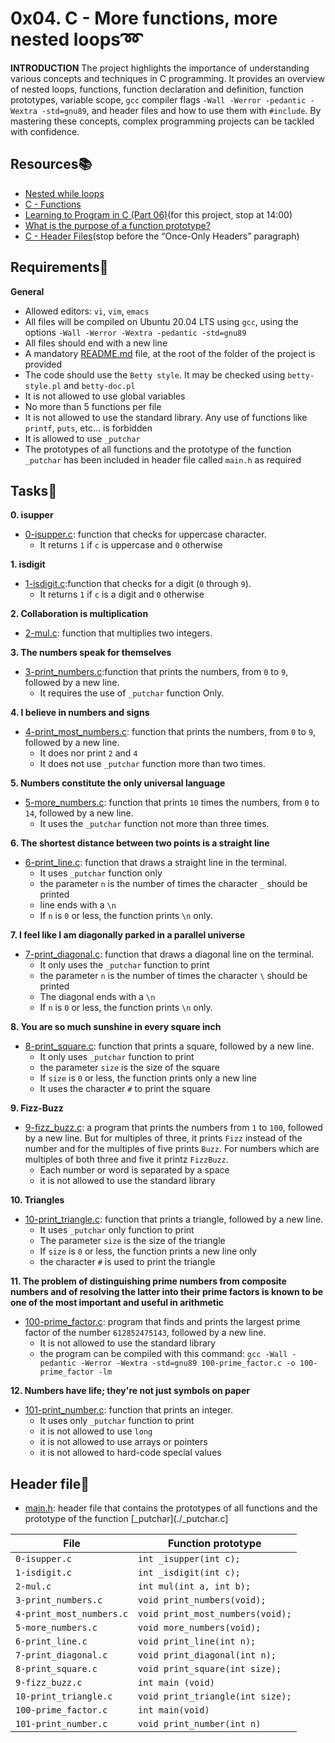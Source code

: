 # 0x04. C - More functions, more nested loops:loop:

**INTRODUCTION**
The project highlights the importance of understanding various concepts and techniques in C programming. It provides an overview of nested loops, functions, function declaration and definition, function prototypes, variable scope, `gcc` compiler flags `-Wall -Werror -pedantic -Wextra -std=gnu89`, and header files and how to use them with `#include`.
By mastering these concepts, complex programming projects can be tackled with confidence.

## Resources:books:

- [Nested while loops](https://youtu.be/Z3iGeQ1gIss)
- [C - Functions](http://www.tutorialspoint.com/cprogramming/c_functions.htm)
- [Learning to Program in C (Part 06)](https://youtu.be/qMlnFwYdqIw)(for this project, stop at 14:00)
- [What is the purpose of a function prototype?](https://www.geeksforgeeks.org/what-is-the-purpose-of-a-function-prototype/)
- [C - Header Files](https://www.tutorialspoint.com/cprogramming/c_header_files.htm)(stop before the “Once-Only Headers” paragraph)

## Requirements:pushpin:

**General**
- Allowed editors: `vi`, `vim`, `emacs`
- All files will be compiled on Ubuntu 20.04 LTS using `gcc`, using the options `-Wall -Werror -Wextra -pedantic -std=gnu89`
- All files should end with a new line
- A mandatory [README.md](./README.md) file, at the root of the folder of the project is provided
- The code should use the `Betty style`. It may be checked using `betty-style.pl` and `betty-doc.pl`
- It is not allowed to use global variables
- No more than 5 functions per file
- It is not allowed to use the standard library. Any use of functions like `printf`, `puts`, etc… is forbidden
- It is allowed to use `_putchar`
- The prototypes of all functions and the prototype of the function `_putchar` has been included in header file called `main.h` as required

## Tasks:page_with_curl:

**0. isupper**
- [0-isupper.c](./0-isupper.c): function that checks for uppercase character.
  - It returns `1` if `c` is uppercase and `0` otherwise

**1. isdigit**
- [1-isdigit.c](./1-isdigit.c):function that checks for a digit (`0` through `9`).
  - It returns `1` if `c` is a digit and `0` otherwise

**2. Collaboration is multiplication**
- [2-mul.c](./2-mul.c): function that multiplies two integers.

**3. The numbers speak for themselves**
- [3-print_numbers.c](./3-print_numbers.c):function that prints the numbers, from `0` to `9`, followed by a new line.
  - It requires the use of `_putchar` function Only.

**4. I believe in numbers and signs**
- [4-print_most_numbers.c](./4-print_most_numbers.c): function that prints the numbers, from `0` to `9`, followed by a new line.
  - It does nor print `2` and `4`
  - It does not use `_putchar` function more than two times.

**5. Numbers constitute the only universal language**
- [5-more_numbers.c](./5-more_numbers.c): function that prints `10` times the numbers, from `0` to `14`, followed by a new line.
  - It uses the `_putchar` function not more than three times.

**6. The shortest distance between two points is a straight line**
- [6-print_line.c](./6-print_line.c): function that draws a straight line in the terminal.
  - It uses `_putchar` function only
  - the parameter `n` is the number of times the character `_` should be printed
  - line ends with a `\n`
  - If `n` is `0` or less, the function prints `\n` only.

**7. I feel like I am diagonally parked in a parallel universe**
- [7-print_diagonal.c](./7-print_diagonal.c): function that draws a diagonal line on the terminal.
  - It only uses the `_putchar` function to print
  - the parameter `n` is the number of times the character `\` should be printed
  - The diagonal ends with a `\n`
  - If `n` is `0` or less, the function prints `\n` only.

**8. You are so much sunshine in every square inch**
- [8-print_square.c](./8-print_square.c): function that prints a square, followed by a new line.
  - It only uses `_putchar` function to print
  - the parameter `size` is the size of the square
  - If `size` is `0` or less, the function  prints only a new line
  - It uses the character `#` to print the square

**9. Fizz-Buzz**
- [9-fizz_buzz.c](./9-fizz_buzz.c): a program that prints the numbers from `1` to `100`, followed by a new line. But for multiples of three, it  prints `Fizz` instead of the number and for the multiples of five prints `Buzz`. For numbers which are multiples of both three and five it printz `FizzBuzz`.
  - Each number or word is separated by a space
  - it is not allowed to use the standard library

**10. Triangles**
- [10-print_triangle.c](./10-print_triangle.c): function that prints a triangle, followed by a new line.
  - It uses `_putchar` only function to print
  - The parameter `size` is the size of the triangle
  - If `size` is `0` or less, the function prints a new line only
  - the character `#` is used to print the triangle

**11. The problem of distinguishing prime numbers from composite numbers and of resolving the latter into their prime factors is known to be one of the most important and useful in arithmetic**
- [100-prime_factor.c](./100-prime_factor.c): program that finds and prints the largest prime factor of the number `612852475143`, followed by a new line.
  - It is not allowed to use the standard library
  - the program can be compiled with this command: `gcc -Wall -pedantic -Werror -Wextra -std=gnu89 100-prime_factor.c -o 100-prime_factor -lm`

**12. Numbers have life; they're not just symbols on paper**
- [101-print_number.c](./101-print_number.c): function that prints an integer.
  - It uses only `_putchar` function to print
  - it is not allowed to use `long`
  - it is not allowed to use arrays or pointers
  - it is not allowed to hard-code special values

## Header file:file_folder:
- [main.h](./main.h): header file that contains the prototypes of all functions and the prototype of the function [_putchar](./_putchar.c]

|File|Function prototype|
|----|------------------|
|`0-isupper.c`|`int _isupper(int c);`|
|`1-isdigit.c`|`int _isdigit(int c);`|
|`2-mul.c`|`int mul(int a, int b);`|
|`3-print_numbers.c`|`void print_numbers(void);`|
|`4-print_most_numbers.c`|`void print_most_numbers(void);`|
|`5-more_numbers.c`|`void more_numbers(void);`|
|`6-print_line.c`|`void print_line(int n);`|
|`7-print_diagonal.c`|`void print_diagonal(int n);`|
|`8-print_square.c`|`void print_square(int size);`|
|`9-fizz_buzz.c`|`int main (void)`|
|`10-print_triangle.c`|`void print_triangle(int size);`|
|`100-prime_factor.c`|`int main(void)`|
|`101-print_number.c`|`void print_number(int n)`|
